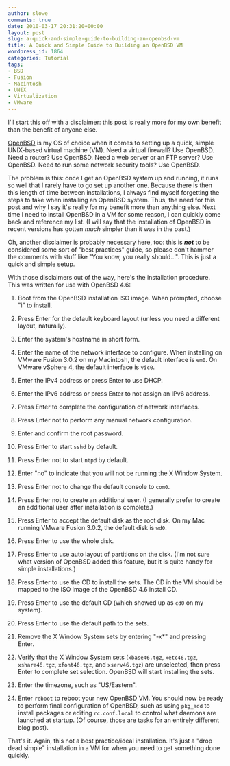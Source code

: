 ```yaml
---
author: slowe
comments: true
date: 2010-03-17 20:31:20+00:00
layout: post
slug: a-quick-and-simple-guide-to-building-an-openbsd-vm
title: A Quick and Simple Guide to Building an OpenBSD VM
wordpress_id: 1864
categories: Tutorial
tags:
- BSD
- Fusion
- Macintosh
- UNIX
- Virtualization
- VMware
---
```


I'll start this off with a disclaimer: this post is really more for my own benefit than the benefit of anyone else.

[OpenBSD](http://www.openbsd.org) is my OS of choice when it comes to setting up a quick, simple UNIX-based virtual machine (VM). Need a virtual firewall? Use OpenBSD. Need a router? Use OpenBSD. Need a web server or an FTP server? Use OpenBSD. Need to run some network security tools? Use OpenBSD.

The problem is this: once I get an OpenBSD system up and running, it runs so well that I rarely have to go set up another one. Because there is then this length of time between installations, I always find myself forgetting the steps to take when installing an OpenBSD system. Thus, the need for this post and why I say it's really for my benefit more than anything else. Next time I need to install OpenBSD in a VM for some reason, I can quickly come back and reference my list. (I will say that the installation of OpenBSD in recent versions has gotten _much_ simpler than it was in the past.)

Oh, another disclaimer is probably necessary here, too: this is **_not_** to be considered some sort of "best practices" guide, so please don't hammer the comments with stuff like "You know, you really should...". This is just a quick and simple setup.

With those disclaimers out of the way, here's the installation procedure. This was written for use with OpenBSD 4.6:

1. Boot from the OpenBSD installation ISO image. When prompted, choose "i" to install.

2. Press Enter for the default keyboard layout (unless you need a different layout, naturally).

3. Enter the system's hostname in short form.

4. Enter the name of the network interface to configure. When installing on VMware Fusion 3.0.2 on my Macintosh, the default interface is `em0`. On VMware vSphere 4, the default interface is `vic0`.

5. Enter the IPv4 address or press Enter to use DHCP.

6. Enter the IPv6 address or press Enter to not assign an IPv6 address.

7. Press Enter to complete the configuration of network interfaces.

8. Press Enter not to perform any manual network configuration.

9. Enter and confirm the root password.

10. Press Enter to start `sshd` by default.

11. Press Enter not to start `ntpd` by default.

12. Enter "no" to indicate that you will not be running the X Window System.

13. Press Enter not to change the default console to `com0`.

14. Press Enter not to create an additional user. (I generally prefer to create an additional user after installation is complete.)

15. Press Enter to accept the default disk as the root disk. On my Mac running VMware Fusion 3.0.2, the default disk is `wd0`.

16. Press Enter to use the whole disk.

17. Press Enter to use auto layout of partitions on the disk. (I'm not sure what version of OpenBSD added this feature, but it is quite handy for simple installations.)

18. Press Enter to use the CD to install the sets. The CD in the VM should be mapped to the ISO image of the OpenBSD 4.6 install CD.

19. Press Enter to use the default CD (which showed up as `cd0` on my system).

20. Press Enter to use the default path to the sets.

21. Remove the X Window System sets by entering "-x*" and pressing Enter.

22. Verify that the X Window System sets (`xbase46.tgz`, `xetc46.tgz`, `xshare46.tgz`, `xfont46.tgz`, and `xserv46.tgz`) are unselected, then press Enter to complete set selection. OpenBSD will start installing the sets.

23. Enter the timezone, such as "US/Eastern".

24. Enter `reboot` to reboot your new OpenBSD VM. You should now be ready to perform final configuration of OpenBSD, such as using `pkg_add` to install packages or editing `rc.conf.local` to control what daemons are launched at startup. (Of course, those are tasks for an entirely different blog post).

That's it. Again, this not a best practice/ideal installation. It's just a "drop dead simple" installation in a VM for when you need to get something done quickly.
